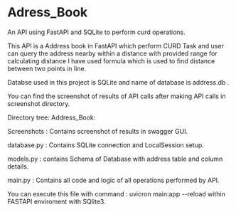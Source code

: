 # Adress_Book
An API using FastAPI and SQLite to perform curd operations.

This API is a Address book in FastAPI which perform CURD Task and user can query the address nearby within a distance with provided range
for calculating distance I have used formula which is used to find distance between two points in line.

Databse used in this project is SQLite and name of database is address.db .

You can find the screenshot of results of API calls after making API calls in screenshot directory.

Directory tree:
Address_Book:
  
  Screenshots : Contains screenshot of results in swagger GUI.
  
  database.py : Contains SQLite connection and LocalSession setup.
  
  models.py : contains Schema of Database with address table and column details.
  
  main.py : Contains all code and logic of all operations performed by API.

You can execute this file with command : uvicron main:app --reload
within FASTAPI enviroment with SQlite3.
